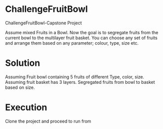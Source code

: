 # ChallengeFruitBowl
ChallengeFruitBowl-Capstone Project

Assume mixed Fruits in a Bowl. Now the goal is to segregate fruits from the current bowl to the multilayer fruit basket. You can choose any set of fruits and arrange them based on any parameter; colour, type, size etc.

# Solution
Assuming Fruit bowl containing 5 fruits of different Type, color, size. Assuming fruit basket has 3 layers. Segregated fruits from bowl to basket based on size.

# Execution
Clone the project and proceed to run from 
